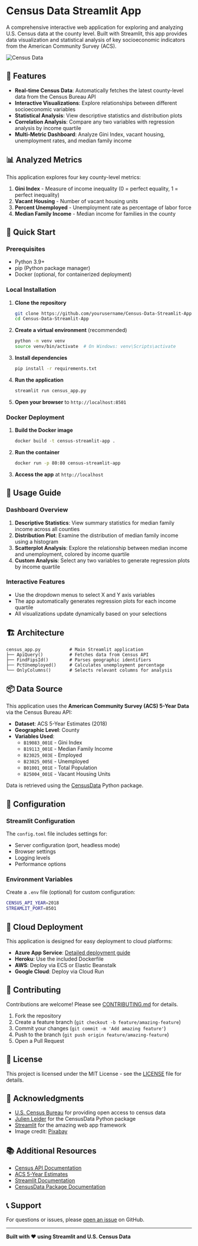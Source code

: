 # Census Data Streamlit App

A comprehensive interactive web application for exploring and analyzing U.S. Census data at the county level. Built with Streamlit, this app provides data visualization and statistical analysis of key socioeconomic indicators from the American Community Survey (ACS).

![Census Data](censusimg.jpg)

## 🎯 Features

- **Real-time Census Data**: Automatically fetches the latest county-level data from the Census Bureau API
- **Interactive Visualizations**: Explore relationships between different socioeconomic variables
- **Statistical Analysis**: View descriptive statistics and distribution plots
- **Correlation Analysis**: Compare any two variables with regression analysis by income quartile
- **Multi-Metric Dashboard**: Analyze Gini Index, vacant housing, unemployment rates, and median family income

## 📊 Analyzed Metrics

This application explores four key county-level metrics:

1. **Gini Index** - Measure of income inequality (0 = perfect equality, 1 = perfect inequality)
2. **Vacant Housing** - Number of vacant housing units
3. **Percent Unemployed** - Unemployment rate as percentage of labor force
4. **Median Family Income** - Median income for families in the county

## 🚀 Quick Start

### Prerequisites

- Python 3.9+
- pip (Python package manager)
- Docker (optional, for containerized deployment)

### Local Installation

1. **Clone the repository**
   ```bash
   git clone https://github.com/yourusername/Census-Data-Streamlit-App.git
   cd Census-Data-Streamlit-App
   ```

2. **Create a virtual environment** (recommended)
   ```bash
   python -m venv venv
   source venv/bin/activate  # On Windows: venv\Scripts\activate
   ```

3. **Install dependencies**
   ```bash
   pip install -r requirements.txt
   ```

4. **Run the application**
   ```bash
   streamlit run census_app.py
   ```

5. **Open your browser** to `http://localhost:8501`

### Docker Deployment

1. **Build the Docker image**
   ```bash
   docker build -t census-streamlit-app .
   ```

2. **Run the container**
   ```bash
   docker run -p 80:80 census-streamlit-app
   ```

3. **Access the app** at `http://localhost`

## 📖 Usage Guide

### Dashboard Overview

1. **Descriptive Statistics**: View summary statistics for median family income across all counties
2. **Distribution Plot**: Examine the distribution of median family income using a histogram
3. **Scatterplot Analysis**: Explore the relationship between median income and unemployment, colored by income quartile
4. **Custom Analysis**: Select any two variables to generate regression plots by income quartile

### Interactive Features

- Use the dropdown menus to select X and Y axis variables
- The app automatically generates regression plots for each income quartile
- All visualizations update dynamically based on your selections

## 🏗️ Architecture

```
census_app.py           # Main Streamlit application
├── ApiQuery()          # Fetches data from Census API
├── FindFipsId()        # Parses geographic identifiers
├── PctUnemployed()     # Calculates unemployment percentage
└── OnlyColumns()       # Selects relevant columns for analysis
```

## 📦 Data Source

This application uses the **American Community Survey (ACS) 5-Year Data** via the Census Bureau API:

- **Dataset**: ACS 5-Year Estimates (2018)
- **Geographic Level**: County
- **Variables Used**:
  - `B19083_001E` - Gini Index
  - `B19113_001E` - Median Family Income
  - `B23025_003E` - Employed
  - `B23025_005E` - Unemployed
  - `B01001_001E` - Total Population
  - `B25004_001E` - Vacant Housing Units

Data is retrieved using the [CensusData](https://pypi.org/project/CensusData/) Python package.

## 🔧 Configuration

### Streamlit Configuration

The `config.toml` file includes settings for:
- Server configuration (port, headless mode)
- Browser settings
- Logging levels
- Performance options

### Environment Variables

Create a `.env` file (optional) for custom configuration:
```bash
CENSUS_API_YEAR=2018
STREAMLIT_PORT=8501
```

## 🐳 Cloud Deployment

This application is designed for easy deployment to cloud platforms:

- **Azure App Service**: [Detailed deployment guide](https://towardsdatascience.com/deploying-a-streamlit-web-app-with-azure-app-service-1f09a2159743?source=friends_link&sk=fa59624f14261f6693bc250f396d0983)
- **Heroku**: Use the included Dockerfile
- **AWS**: Deploy via ECS or Elastic Beanstalk
- **Google Cloud**: Deploy via Cloud Run

## 🤝 Contributing

Contributions are welcome! Please see [CONTRIBUTING.md](CONTRIBUTING.md) for details.

1. Fork the repository
2. Create a feature branch (`git checkout -b feature/amazing-feature`)
3. Commit your changes (`git commit -m 'Add amazing feature'`)
4. Push to the branch (`git push origin feature/amazing-feature`)
5. Open a Pull Request

## 📝 License

This project is licensed under the MIT License - see the [LICENSE](LICENSE) file for details.

## 🙏 Acknowledgments

- [U.S. Census Bureau](https://www.census.gov/) for providing open access to census data
- [Julien Leider](https://pypi.org/project/CensusData/) for the CensusData Python package
- [Streamlit](https://streamlit.io/) for the amazing web app framework
- Image credit: [Pixabay](https://pixabay.com/illustrations/magnifying-glass-human-head-faces-1607208/)

## 📚 Additional Resources

- [Census API Documentation](https://www.census.gov/data/developers/data-sets/acs-5year.html)
- [ACS 5-Year Estimates](https://www.census.gov/data/developers/data-sets/acs-5year.html)
- [Streamlit Documentation](https://docs.streamlit.io/)
- [CensusData Package Documentation](https://jtleider.github.io/censusdata/)

## 📞 Support

For questions or issues, please [open an issue](https://github.com/yourusername/Census-Data-Streamlit-App/issues) on GitHub.

---

**Built with ❤️ using Streamlit and U.S. Census Data**

